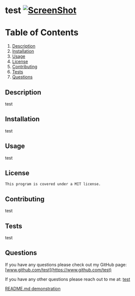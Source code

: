 # test <a href=https://opensource.org/licenses/MIT>![ScreenShot](https://img.shields.io/badge/License-MIT-green.svg)</a>

  # Table of Contents
  1. [Description](#Description)
  2. [Installation](#Installation)
  3. [Usage](#Usage)
  4. [License](#License)
  5. [Contributing](#Contributing)
  6. [Tests](#Tests)
  7. [Questions](#Questions)
  

  ## <a id='Description'></a>Description
  test
  

  ## <a id='Installation'></a>Installation
  test
  

  ## <a id='Usage'></a>Usage
  test
  

  ## <a id='License'></a>License
    This program is covered under a MIT license.
    

  

  ## <a id='Contributing'></a>Contributing
  test
  

  ## <a id='Tests'></a>Tests
  test
  

  ## <a id='Questions'></a>Questions
  If you have any questions please check out my GitHub page: [www.github.com/test](https://www.github.com/test)
  

If you have any other questions please reach out to me at: [test](mailto:test)
  
  


  <a href="https://drive.google.com/file/d/1-4PNnst9RS5meEwkvbtke4JrOciADOoU/view">README.md demonstration</a>